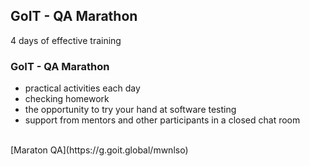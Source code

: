 ## GoIT - QA Marathon
4 days of effective training

### GoIT - QA Marathon
- practical activities each day
- checking homework
- the opportunity to try your hand at software testing
- support from mentors and other participants in a closed chat room

<br>
[Maraton QA](https://g.goit.global/mwnlso)

